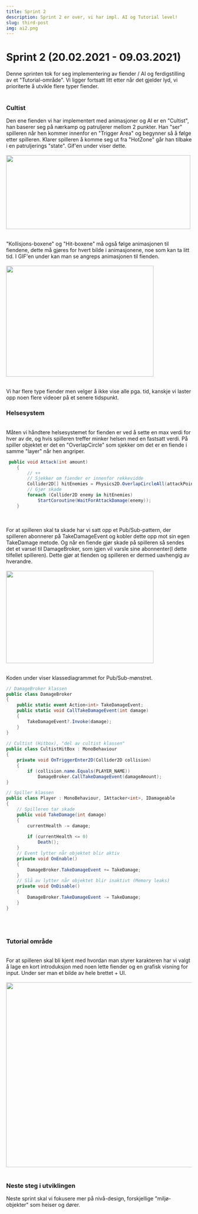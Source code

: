 ```yaml
---
title: Sprint 2
description: Sprint 2 er over, vi har impl. AI og Tutorial level!
slug: third-post
img: ai2.png
---
```

# Sprint 2  (20.02.2021 - 09.03.2021)
Denne sprinten tok for seg implementering av fiender / AI og ferdigstilling av et "Tutorial-område". Vi
ligger fortsatt litt etter når det gjelder lyd, vi prioriterte å utvikle flere typer fiender.
<br><br/>

### Cultist
Den ene fienden vi har implementert med animasjoner og AI er en "Cultist", han baserer seg på nærkamp og 
patruljerer mellom 2 punkter. Han "ser" spilleren når hen kommer innenfor en "Trigger Area" og begynner så 
å følge etter spilleren. Klarer spilleren å komme seg ut fra "HotZone" går han tilbake i en patruljerings "state".
Gif'en under viser dette.
<br><br/>
<img src="https://i.imgur.com/vmSiGup.gif" width="500" height="200" />
<br><br/>

"Kollisjons-boxene" og "Hit-boxene" må også følge animasjonen til fiendene, dette må gjøres for hvert bilde 
i animasjonene, noe som kan ta litt tid. I GIF'en under kan man se angreps animasjonen til fienden.
 <br><br/>
<img src="https://i.imgur.com/ZFJ7wua.gif" width="400" height="300" />
<br><br/>


Vi har flere type fiender men velger å ikke vise alle pga. tid, kanskje vi laster opp noen flere videoer på et senere
tidspunkt.

### Helsesystem
\
Måten vi håndtere helsesystemet for fienden er ved å sette en max verdi for hver av de, og hvis spilleren treffer minker helsen med en fastsatt verdi.
På spiller objektet er det en "OverlapCircle" som sjekker om det er en fiende i samme "layer" når hen angriper.

``` csharp
 public void Attack(int amount)
    {
        // ++
        // Sjekker om fiender er innenfor rekkevidde
        Collider2D[] hitEnemies = Physics2D.OverlapCircleAll(attackPoint.position, attackRange, enemyLayers);
        // Gjør skade 
        foreach (Collider2D enemy in hitEnemies)
            StartCoroutine(WaitForAttackDamage(enemy));   
    }
```
<br><br/>
For at spilleren skal ta skade har vi satt opp et Pub/Sub-pattern, der spilleren abonnerer på TakeDamageEvent og kobler dette opp mot sin egen TakeDamage metode. 
Og når en fiende gjør skade på spilleren så sendes det et varsel til DamageBroker, som igjen vil varsle sine abonnenter(I dette tilfellet spilleren). 
Dette gjør at fienden og spilleren er dermed uavhengig av hverandre.
 <br><br/>
<img src="https://i.imgur.com/6CoEMrT.png" width="400" height="250" />
<br><br/>

Koden under viser klassediagrammet for Pub/Sub-mønstret.
``` csharp
// DamageBroker klassen
public class DamageBroker
{
    public static event Action<int> TakeDamageEvent;
    public static void CallTakeDamageEvent(int damage)
    {
        TakeDamageEvent?.Invoke(damage);
    }
}
    
// Cultist (Hitbox), "del av cultist klassen"
public class CultistHitBox : MonoBehaviour
{
    private void OnTriggerEnter2D(Collider2D collision)
    {
        if (collision.name.Equals(PLAYER_NAME))
            DamageBroker.CallTakeDamageEvent(damageAmount);    
}

// Spiller klassen
public class Player : MonoBehaviour, IAttacker<int>, IDamageable
{
    // Spilleren tar skade
    public void TakeDamage(int damage)
    {
        currentHealth -= damage;
    
        if (currentHealth <= 0)
            Death();
    }
    // Event lytter når objektet blir aktiv
    private void OnEnable()
    {
        DamageBroker.TakeDamageEvent += TakeDamage;
    }
    // Slå av lytter når objektet blir inaktivt (Memory leaks)
    private void OnDisable()
    {
        DamageBroker.TakeDamageEvent -= TakeDamage;
    }
}
```
<br><br/>
### Tutorial område
\
For at spilleren skal bli kjent med hvordan man styrer karakteren har vi valgt å lage en kort introduksjon
med noen lette fiender og en grafisk visning for input. Under ser man et bilde av hele brettet + UI.
 <br><br/>
<img src="https://i.imgur.com/qRCDN1t.png" width="700" height="500" />
<br><br/>


### Neste steg i utviklingen
Neste sprint skal vi fokusere mer på nivå-design, forskjellige "miljø-objekter" som heiser og dører. 
